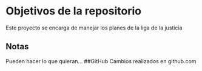 # Objetivos de la repositorio

Este proyecto se encarga de manejar los planes de la liga de la justicia


## Notas
Pueden hacer lo que quieran...
##GitHub
Cambios realizados en github.com
